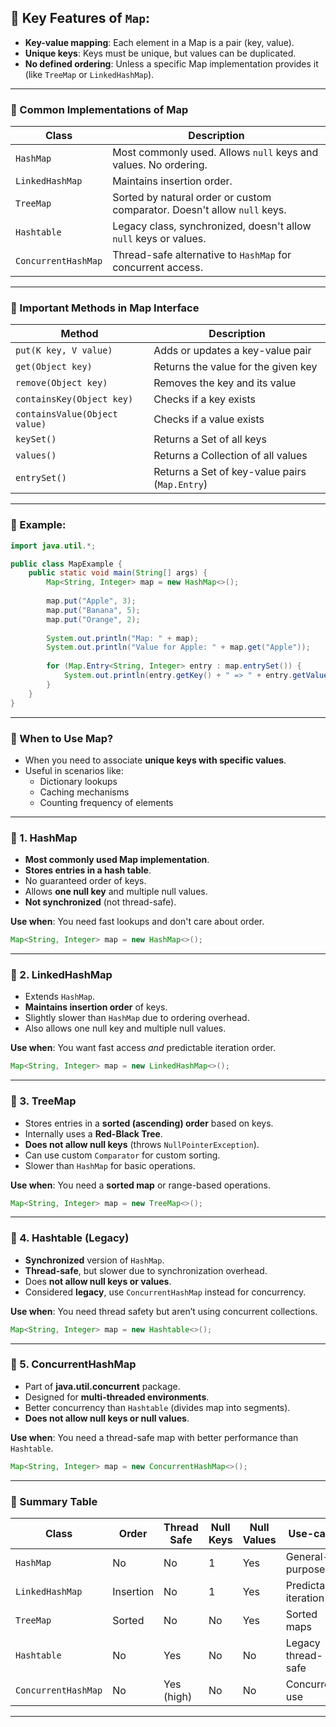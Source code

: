 ## 🔹 Key Features of `Map`:
- **Key-value mapping**: Each element in a Map is a pair (key, value).
- **Unique keys**: Keys must be unique, but values can be duplicated.
- **No defined ordering**: Unless a specific Map implementation provides it (like `TreeMap` or `LinkedHashMap`).

---

### 🔸 Common Implementations of Map

| Class              | Description |
|-------------------|-------------|
| `HashMap`         | Most commonly used. Allows `null` keys and values. No ordering. |
| `LinkedHashMap`   | Maintains insertion order. |
| `TreeMap`         | Sorted by natural order or custom comparator. Doesn't allow `null` keys. |
| `Hashtable`       | Legacy class, synchronized, doesn't allow `null` keys or values. |
| `ConcurrentHashMap` | Thread-safe alternative to `HashMap` for concurrent access. |

---

### 🔹 Important Methods in Map Interface

| Method                          | Description |
|---------------------------------|-------------|
| `put(K key, V value)`           | Adds or updates a key-value pair |
| `get(Object key)`               | Returns the value for the given key |
| `remove(Object key)`            | Removes the key and its value |
| `containsKey(Object key)`       | Checks if a key exists |
| `containsValue(Object value)`   | Checks if a value exists |
| `keySet()`                      | Returns a Set of all keys |
| `values()`                      | Returns a Collection of all values |
| `entrySet()`                    | Returns a Set of key-value pairs (`Map.Entry`) |

---

### 🔸 Example:

```java
import java.util.*;

public class MapExample {
    public static void main(String[] args) {
        Map<String, Integer> map = new HashMap<>();
        
        map.put("Apple", 3);
        map.put("Banana", 5);
        map.put("Orange", 2);
        
        System.out.println("Map: " + map);
        System.out.println("Value for Apple: " + map.get("Apple"));
        
        for (Map.Entry<String, Integer> entry : map.entrySet()) {
            System.out.println(entry.getKey() + " => " + entry.getValue());
        }
    }
}
```

---

### 🔹 When to Use Map?

- When you need to associate **unique keys with specific values**.
- Useful in scenarios like:
  - Dictionary lookups
  - Caching mechanisms
  - Counting frequency of elements

---

### 🔹 1. **HashMap**
- **Most commonly used Map implementation**.
- **Stores entries in a hash table**.
- No guaranteed order of keys.
- Allows **one null key** and multiple null values.
- **Not synchronized** (not thread-safe).
  
**Use when**: You need fast lookups and don't care about order.

```java
Map<String, Integer> map = new HashMap<>();
```

---

### 🔹 2. **LinkedHashMap**
- Extends `HashMap`.
- **Maintains insertion order** of keys.
- Slightly slower than `HashMap` due to ordering overhead.
- Also allows one null key and multiple null values.
  
**Use when**: You want fast access *and* predictable iteration order.

```java
Map<String, Integer> map = new LinkedHashMap<>();
```

---

### 🔹 3. **TreeMap**
- Stores entries in a **sorted (ascending) order** based on keys.
- Internally uses a **Red-Black Tree**.
- **Does not allow null keys** (throws `NullPointerException`).
- Can use custom `Comparator` for custom sorting.
- Slower than `HashMap` for basic operations.
  
**Use when**: You need a **sorted map** or range-based operations.

```java
Map<String, Integer> map = new TreeMap<>();
```

---

### 🔹 4. **Hashtable** (Legacy)
- **Synchronized** version of `HashMap`.
- **Thread-safe**, but slower due to synchronization overhead.
- Does **not allow null keys or values**.
- Considered **legacy**, use `ConcurrentHashMap` instead for concurrency.

**Use when**: You need thread safety but aren’t using concurrent collections.

```java
Map<String, Integer> map = new Hashtable<>();
```

---

### 🔹 5. **ConcurrentHashMap**
- Part of **java.util.concurrent** package.
- Designed for **multi-threaded environments**.
- Better concurrency than `Hashtable` (divides map into segments).
- **Does not allow null keys or null values**.

**Use when**: You need a thread-safe map with better performance than `Hashtable`.

```java
Map<String, Integer> map = new ConcurrentHashMap<>();
```

---

### 🔹 Summary Table

| Class              | Order       | Thread Safe | Null Keys | Null Values | Use-case |
|-------------------|-------------|-------------|-----------|-------------|----------|
| `HashMap`         | No          | No          | 1         | Yes         | General-purpose |
| `LinkedHashMap`   | Insertion   | No          | 1         | Yes         | Predictable iteration |
| `TreeMap`         | Sorted      | No          | No        | Yes         | Sorted maps |
| `Hashtable`       | No          | Yes         | No        | No          | Legacy thread-safe |
| `ConcurrentHashMap` | No        | Yes (high)  | No        | No          | Concurrent use |

---

